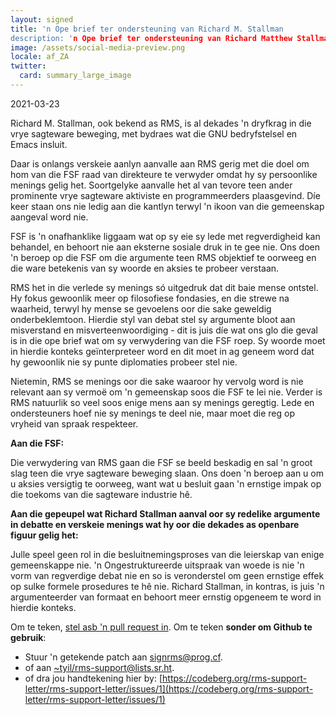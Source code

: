 ```yaml
---
layout: signed
title: 'n Ope brief ter ondersteuning van Richard M. Stallman
description: 'n Ope brief ter ondersteuning van Richard Matthew Stallman se herinstelling aan die Free Software Foundation  
image: /assets/social-media-preview.png
locale: af_ZA
twitter:
  card: summary_large_image
---
```


2021-03-23

Richard M. Stallman, ook bekend as RMS, is al dekades 'n dryfkrag in die vrye sagteware beweging, met bydraes wat die GNU bedryfstelsel en Emacs insluit.

Daar is onlangs verskeie aanlyn aanvalle aan RMS gerig met die doel om 
hom van die FSF raad van direkteure te verwyder omdat hy sy persoonlike 
menings gelig het. 
Soortgelyke aanvalle het al van tevore teen ander prominente vrye sagteware aktiviste en programmeerders plaasgevind. Díe keer staan ons nie ledig aan die kantlyn terwyl 'n ikoon van die gemeenskap aangeval word nie. 

FSF is 'n onafhanklike liggaam wat op sy eie sy lede met regverdigheid kan behandel, en behoort nie aan eksterne sosiale druk in te gee nie. 
Ons doen 'n beroep op die FSF om die argumente teen RMS objektief te oorweeg en die ware betekenis van sy woorde en aksies te probeer verstaan.

RMS het in die verlede sy menings só uitgedruk dat dit baie mense ontstel.
Hy fokus gewoonlik meer op filosofiese fondasies, en die strewe na waarheid, terwyl hy mense se gevoelens oor die sake geweldig onderbeklemtoon. 
Hierdie styl van debat stel sy argumente bloot aan misverstand en misverteenwoordiging - dit is juis díe wat ons glo die geval is in die ope brief wat om sy verwydering van die FSF roep.
Sy woorde moet in hierdie konteks geïnterpreteer word en dit moet in ag geneem word dat hy gewoonlik nie sy punte diplomaties probeer stel nie.

Nietemin, RMS se menings oor die sake waaroor hy vervolg word is nie relevant aan sy vermoë om 'n gemeenskap soos die FSF te lei nie. 
Verder is RMS natuurlik so veel soos enige mens aan sy menings geregtig. 
Lede en ondersteuners hoef nie sy menings te deel nie, maar moet die reg op vryheid van spraak respekteer.

**Aan die FSF:**

Die verwydering van RMS gaan die FSF se beeld beskadig en sal 'n groot slag teen die vrye sagteware beweging slaan. Ons doen 'n beroep aan u om u aksies versigtig te oorweeg, want wat u besluit gaan 'n ernstige impak op die toekoms van die sagteware industrie hê. 

**Aan die gepeupel wat Richard Stallman aanval oor sy redelike argumente in debatte en verskeie menings wat hy oor die dekades as openbare figuur gelig het:**

Julle speel geen rol in die besluitnemingsproses van die leierskap van enige gemeenskappe nie. 
'n Ongestruktureerde uitspraak van woede is nie 'n vorm van regverdige debat nie en so is veronderstel om geen ernstige effek op sulke formele prosedures te hê nie. 
Richard Stallman, in kontras, is juis 'n argumenteerder van formaat en behoort meer ernstig opgeneem te word in hierdie konteks.    

Om te teken, [stel asb 'n pull request in](https://github.com/rms-support-letter/rms-support-letter.github.io/pulls).
Om te teken **sonder om Github te gebruik**:
- Stuur 'n getekende patch aan [signrms@prog.cf](mailto:signrms@prog.cf).
- of aan [~tyil/rms-support@lists.sr.ht](mailto:~tyil/rms-support@lists.sr.ht).
- of dra jou handtekening hier by: [https://codeberg.org/rms-support-letter/rms-support-letter/issues/1](https://codeberg.org/rms-support-letter/rms-support-letter/issues/1)
